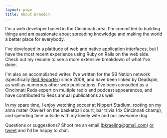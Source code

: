 ```yaml
---
layout: page
title: About Brandon
---
```



I'm a web developer based in the Cincinnati area. I'm committed to building things and am passionate about spreading knowledge and making the world a better place for everybody.

I've developed in a platitude of web and native application interfaces, but I have the most recent experience using Ruby on Rails on the web side. Check out my resume to see a more extensive breakdown of what I've done.

I'm also an accomplished writer. I've written for the SB Nation network (specifically [Red Reporter](http://www.redreporter.com)) since 2008, and have been linked by Deadspin, as well as numerous other web publications. I've been consulted as a Cincinnati Reds expert on multiple radio and podcast appearances, and have contributed to Reds annual publications as well.

In my spare time, I enjoy watching soccer at Nippert Stadium, rooting on my alma mater (Xavier) on the basketball court, bar trivia (4x Cincinnati champ), and spending time outside with my lovely wife and our awesome dog.

Questions or suggestions? Shoot me an email (bkraeling@gmail.com) [or tweet](http://twitter.com/themusketeer) and I'd be happy to chat.
